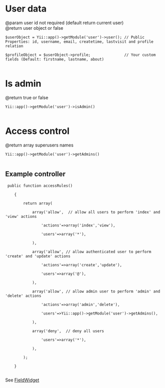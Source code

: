 

# User data #
@param user id not required (default return current user)<br>
@return user object or false<br>
<pre><code>$userObject = Yii::app()-&gt;getModule('user')-&gt;user(); // Public Properties: id, username, email, createtime, lastvisit and profile relation<br>
$profileObject = $userObject-&gt;profile;               // Your custom fields (Default: firstname, lastname, about)<br>
</code></pre>

<h1>Is admin</h1>
@return true or false<br>
<pre><code>Yii::app()-&gt;getModule('user')-&gt;isAdmin()<br>
</code></pre>

<h1>Access control</h1>
@return array superusers names<br>
<pre><code>Yii::app()-&gt;getModule('user')-&gt;getAdmins()<br>
</code></pre>

<h2>Example controller</h2>
<pre><code>	public function accessRules()<br>
	{<br>
		return array(<br>
			array('allow',  // allow all users to perform 'index' and 'view' actions<br>
				'actions'=&gt;array('index','view'),<br>
				'users'=&gt;array('*'),<br>
			),<br>
			array('allow', // allow authenticated user to perform 'create' and 'update' actions<br>
				'actions'=&gt;array('create','update'),<br>
				'users'=&gt;array('@'),<br>
			),<br>
			array('allow', // allow admin user to perform 'admin' and 'delete' actions<br>
				'actions'=&gt;array('admin','delete'),<br>
				'users'=&gt;Yii::app()-&gt;getModule('user')-&gt;getAdmins(),<br>
			),<br>
			array('deny',  // deny all users<br>
				'users'=&gt;array('*'),<br>
			),<br>
		);<br>
	}<br>
</code></pre>


See <a href='FieldWidget.md'>FieldWidget</a>
